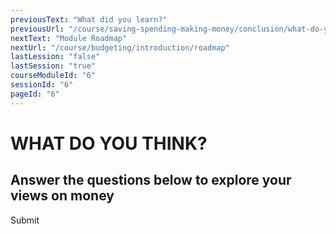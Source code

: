 ```yaml
---
previousText: "What did you learn?"
previousUrl: "/course/saving-spending-making-money/conclusion/what-do-you-know"
nextText: "Module Roadmap"
nextUrl: "/course/budgeting/introduction/roadmap"
lastLession: "false"
lastSession: "true"
courseModuleId: "6"
sessionId: "6"
pageId: "6"
---
```



# WHAT DO YOU THINK?
## Answer the questions below to explore your views on money


<sparkle-quiz question-text="I feel confident with the way I save money either in the form of part of an allowance or earnings from a job." type="OPINION" scale="TEN-POINTS" question-id="205"></sparkle-quiz>
<sparkle-quiz question-text="I always save part of what I make." type="OPINION" scale="TEN-POINTS" question-id="206"></sparkle-quiz>
<sparkle-quiz question-text="I have a savings mindset. Money doesn't “burn a hole” in my pocket" type="OPINION" scale="TEN-POINTS" question-id="207"></sparkle-quiz>
<sparkle-quiz question-text="I like to make money. I'm always looking for new ways to do it." type="OPINION" scale="TEN-POINTS" question-id="208"></sparkle-quiz>
<sparkle-button primary round>Submit</sparkle-button>